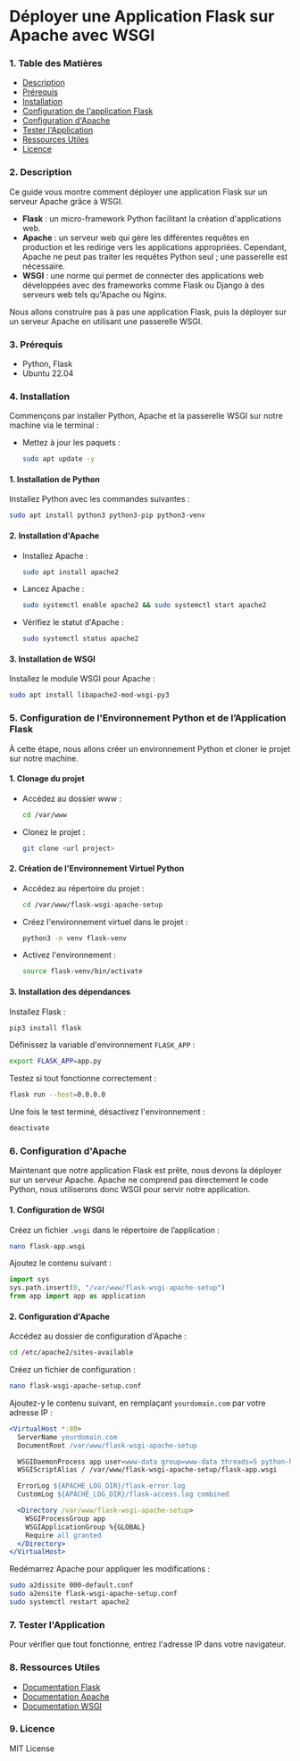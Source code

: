# **Déployer une Application Flask sur Apache avec WSGI**

### 1. **Table des Matières**
   - [Description](#2-description)
   - [Prérequis](#3-prérequis)
   - [Installation](#4-installation)
   - [Configuration de l'application Flask](#5-configuration-de-lenvironnement-python-et-de-lapplication-flask)
   - [Configuration d'Apache](#2-configuration-dapache)
   - [Tester l'Application](#7-tester-lapplication)
   - [Ressources Utiles](#8-ressources-utiles)
   - [Licence](#9-licence)

### 2. **Description**
  Ce guide vous montre comment déployer une application Flask sur un serveur Apache grâce à WSGI.

  * **Flask** : un micro-framework Python facilitant la création d'applications web.
  * **Apache** : un serveur web qui gère les différentes requêtes en production et les redirige vers les applications appropriées. Cependant, Apache ne peut pas traiter les requêtes Python seul ; une passerelle est nécessaire.
  * **WSGI** : une norme qui permet de connecter des applications web développées avec des frameworks comme Flask ou Django à des serveurs web tels qu'Apache ou Nginx.

  Nous allons construire pas à pas une application Flask, puis la déployer sur un serveur Apache en utilisant une passerelle WSGI.

### 3. **Prérequis**
   - Python, Flask
   - Ubuntu 22.04

### 4. **Installation**
   Commençons par installer Python, Apache et la passerelle WSGI sur notre machine via le terminal :

   - Mettez à jour les paquets :
     ```bash
     sudo apt update -y
     ```

   #### 1. Installation de Python
   Installez Python avec les commandes suivantes :
   ```bash
   sudo apt install python3 python3-pip python3-venv
   ```

   #### 2. Installation d'Apache
   - Installez Apache :
     ```bash
     sudo apt install apache2
     ```
   - Lancez Apache :
     ```bash
     sudo systemctl enable apache2 && sudo systemctl start apache2
     ```
   - Vérifiez le statut d'Apache :
     ```bash
     sudo systemctl status apache2
     ```

   #### 3. Installation de WSGI
   Installez le module WSGI pour Apache :
   ```bash
   sudo apt install libapache2-mod-wsgi-py3
   ```

### 5. **Configuration de l'Environnement Python et de l’Application Flask**
   À cette étape, nous allons créer un environnement Python et cloner le projet sur notre machine.

   #### 1. Clonage du projet
   - Accédez au dossier www :
     ```bash
     cd /var/www
     ```
   - Clonez le projet :
     ```bash
     git clone <url project>
     ```

   #### 2. Création de l'Environnement Virtuel Python
   - Accédez au répertoire du projet :
     ```bash
     cd /var/www/flask-wsgi-apache-setup
     ```
   - Créez l'environnement virtuel dans le projet :
     ```bash
     python3 -m venv flask-venv
     ```
   - Activez l'environnement :
     ```bash
     source flask-venv/bin/activate
     ```

   #### 3. Installation des dépendances
   Installez Flask :
   ```bash
   pip3 install flask
   ```

   Définissez la variable d'environnement `FLASK_APP` :
   ```bash
   export FLASK_APP=app.py
   ```

   Testez si tout fonctionne correctement :
   ```bash
   flask run --host=0.0.0.0
   ```

   Une fois le test terminé, désactivez l'environnement :
   ```bash
   deactivate
   ```

### 6. **Configuration d'Apache**
   Maintenant que notre application Flask est prête, nous devons la déployer sur un serveur Apache. Apache ne comprend pas directement le code Python, nous utiliserons donc WSGI pour servir notre application.

   #### 1. **Configuration de WSGI**
   Créez un fichier `.wsgi` dans le répertoire de l’application :
   ```bash
   nano flask-app.wsgi
   ```
   Ajoutez le contenu suivant :
   ```python
   import sys
   sys.path.insert(0, "/var/www/flask-wsgi-apache-setup")
   from app import app as application
   ```

   #### 2. **Configuration d'Apache**
   Accédez au dossier de configuration d'Apache :
   ```bash
   cd /etc/apache2/sites-available
   ```
   Créez un fichier de configuration :
   ```bash
   nano flask-wsgi-apache-setup.conf
   ```
   Ajoutez-y le contenu suivant, en remplaçant `yourdomain.com` par votre adresse IP :
   ```apache
   <VirtualHost *:80>
     ServerName yourdomain.com
     DocumentRoot /var/www/flask-wsgi-apache-setup

     WSGIDaemonProcess app user=www-data group=www-data threads=5 python-home=/var/www/flask-wsgi-apache-setup/flask-venv
     WSGIScriptAlias / /var/www/flask-wsgi-apache-setup/flask-app.wsgi

     ErrorLog ${APACHE_LOG_DIR}/flask-error.log
     CustomLog ${APACHE_LOG_DIR}/flask-access.log combined

     <Directory /var/www/flask-wsgi-apache-setup>
       WSGIProcessGroup app
       WSGIApplicationGroup %{GLOBAL}
       Require all granted
     </Directory>
   </VirtualHost>
   ```

   Redémarrez Apache pour appliquer les modifications :
   ```bash
   sudo a2dissite 000-default.conf
   sudo a2ensite flask-wsgi-apache-setup.conf
   sudo systemctl restart apache2
   ```

### 7. **Tester l'Application**
   Pour vérifier que tout fonctionne, entrez l'adresse IP dans votre navigateur.

### 8. **Ressources Utiles**
   - [Documentation Flask](https://flask.palletsprojects.com/)
   - [Documentation Apache](https://httpd.apache.org/docs/)
   - [Documentation WSGI](https://wsgi.readthedocs.io/)

### 9. **Licence**
   MIT License